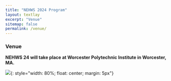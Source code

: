 ```yaml
---
title: "NEHWS 2024 Program"
layout: textlay
excerpt: "Venue"
sitemap: false
permalink: /venue/
---
```


### **Venue** ###

**NEHWS 24 will take place at Worcester Polytechnic Institute in Worcester, MA.**

![](../images/wpi-venue.png){: style="width: 80%; float: center; margin: 5px"}
